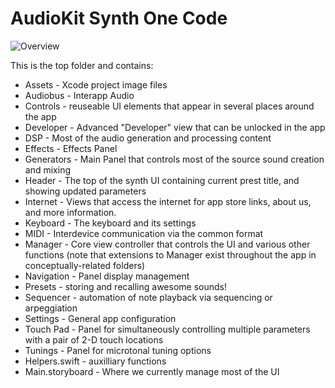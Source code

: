 #  AudioKit Synth One Code

![Overview](http://audiokit.io/synthone/overview.png)

This is the top folder and contains:

* Assets - Xcode project image files
* Audiobus - Interapp Audio 
* Controls - reuseable UI elements that appear in several places around the app
* Developer - Advanced "Developer" view that can be unlocked in the app
* DSP - Most of the audio generation and processing content
* Effects - Effects Panel
* Generators - Main Panel that controls most of the source sound creation and mixing
* Header - The top of the synth UI containing current prest title, and showing updated parameters
* Internet - Views that access the internet for app store links, about us, and more information.
* Keyboard - The keyboard and its settings
* MIDI - Interdevice communication via the common format
* Manager - Core view controller that controls the UI and various other functions 
  (note that extensions to Manager exist throughout the app in conceptually-related folders)
* Navigation - Panel display management 
* Presets - storing and recalling awesome sounds!
* Sequencer - automation of note playback via sequencing or arpeggiation
* Settings - General app configuration
* Touch Pad - Panel for simultaneously controlling multiple parameters with a pair of 2-D touch locations
* Tunings - Panel for microtonal tuning options
* Helpers.swift - auxilliary functions 
* Main.storyboard - Where we currently manage most of the UI


